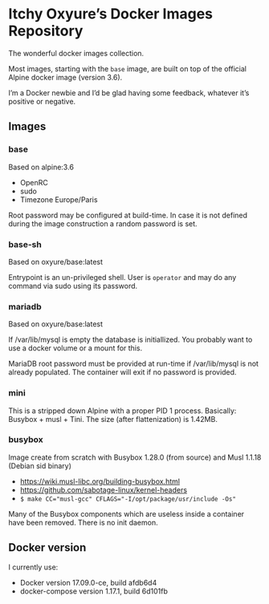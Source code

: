 # Itchy Oxyure’s Docker Images Repository

The wonderful docker images collection.

Most images, starting with the `base` image, are built on top of the official Alpine docker image (version 3.6).

I’m a Docker newbie and I’d be glad having some feedback, whatever it’s positive or negative.

## Images 

### base

Based on alpine:3.6

 - OpenRC
 - sudo
 - Timezone Europe/Paris
 
Root password may be configured at build-time. In case it is not defined during the image construction a random password is set.
 
### base-sh

Based on oxyure/base:latest

Entrypoint is an un-privileged shell. User is `operator` and may do any command via sudo using its password.

### mariadb

Based on oxyure/base:latest

If /var/lib/mysql is empty the database is initiallized. You probably want to use a docker volume or a mount for this.

MariaDB root password must be provided at run-time if /var/lib/mysql is not already populated. The container will exit if no password is provided.

### mini

This is a stripped down Alpine with a proper PID 1 process. Basically: Busybox + musl + Tini. The size (after flattenization) is 1.42MB.

### busybox

Image create from scratch with Busybox 1.28.0 (from source) and Musl 1.1.18 (Debian sid binary)

 - https://wiki.musl-libc.org/building-busybox.html
 - https://github.com/sabotage-linux/kernel-headers
 - `$ make CC="musl-gcc" CFLAGS="-I/opt/package/usr/include -Os"`

Many of the Busybox components which are useless inside a container have been removed. There is no init daemon.

## Docker version

I currently use:

 - Docker version 17.09.0-ce, build afdb6d4
 - docker-compose version 1.17.1, build 6d101fb
